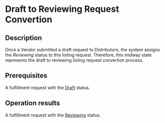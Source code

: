 # Draft to Reviewing Request Convertion
## Description
Once a Vendor submitted a draft request to Distributors, the system assigns the *Reviewing* status to this listing request. Therefore, this midway state represents the draft to reviewing listing request convertion process. 
## Prerequisites
A fulfillment request with the [Draft](s-a-draft.html) status.
## Operation results
A fulfillment request with the [Reviewing](s-b-reviewing.html) status.